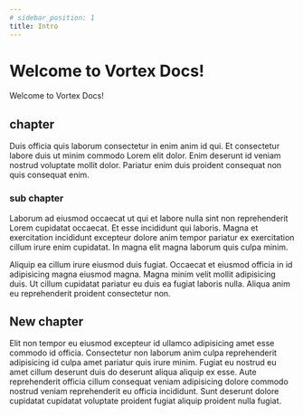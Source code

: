 ```yaml
---
# sidebar_position: 1
title: Intro
---
```


# Welcome to Vortex Docs!

Welcome to Vortex Docs!

## chapter

Duis officia quis laborum consectetur in enim anim id qui. Et consectetur labore duis ut minim commodo Lorem elit dolor. Enim deserunt id veniam nostrud voluptate mollit dolor. Pariatur enim duis proident consequat non quis consequat enim.

### sub chapter

Laborum ad eiusmod occaecat ut qui et labore nulla sint non reprehenderit Lorem cupidatat occaecat. Et esse incididunt qui laboris. Magna et exercitation incididunt excepteur dolore anim tempor pariatur ex exercitation cillum irure enim cupidatat. In magna elit magna laborum quis culpa minim.

Aliquip ea cillum irure eiusmod duis fugiat. Occaecat et eiusmod officia in id adipisicing magna eiusmod magna. Magna minim velit mollit adipisicing duis. Ut cillum cupidatat pariatur eu duis ea fugiat laboris nulla. Aliqua anim eu reprehenderit proident consectetur non.

## New chapter

Elit non tempor eu eiusmod excepteur id ullamco adipisicing amet esse commodo id officia. Consectetur non laborum anim culpa reprehenderit adipisicing id culpa amet pariatur quis irure minim. Fugiat eu nostrud eu amet cillum deserunt duis do deserunt aliqua aliquip ex esse. Aute reprehenderit officia cillum consequat veniam adipisicing dolore commodo nostrud veniam reprehenderit eu officia incididunt. Sunt deserunt dolore cupidatat cupidatat voluptate proident fugiat aliquip proident nulla fugiat.